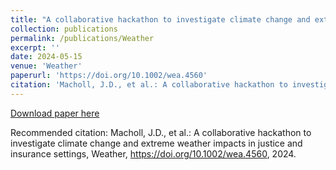 ```yaml
---
title: "A collaborative hackathon to investigate climate change and extreme weather impacts in justice and insurance settings"
collection: publications
permalink: /publications/Weather
excerpt: ''
date: 2024-05-15
venue: 'Weather'
paperurl: 'https://doi.org/10.1002/wea.4560'
citation: 'Macholl, J.D., et al.: A collaborative hackathon to investigate climate change and extreme weather impacts in justice and insurance settings, 2024.'
---
```

<!-- This paper is about the number 1. The number 2 is left for future work. -->

[Download paper here](https://doi.org/10.1002/wea.4560)


Recommended citation: Macholl, J.D., et al.: A collaborative hackathon to investigate climate change and extreme weather impacts in justice and insurance settings, Weather, https://doi.org/10.1002/wea.4560, 2024.